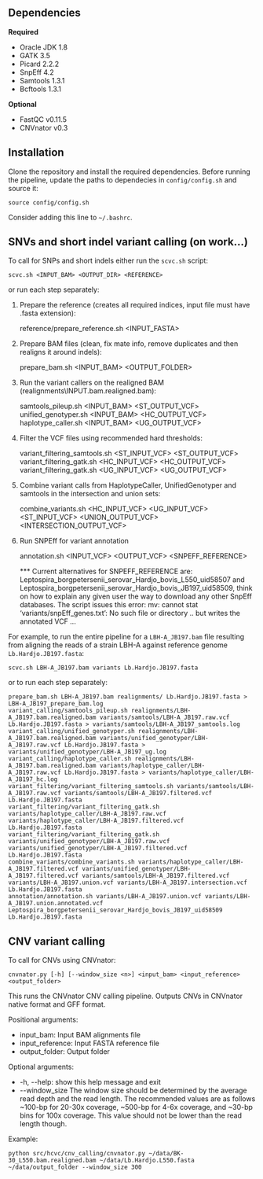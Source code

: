 ## Dependencies

**Required**
* Oracle JDK 1.8
* GATK 3.5
* Picard 2.2.2
* SnpEff 4.2
* Samtools 1.3.1
* Bcftools 1.3.1

**Optional**
* FastQC v0.11.5
* CNVnator v0.3

## Installation

Clone the repository and install the required dependencies. Before running the pipeline, update the paths to dependecies in `config/config.sh` and source it:

	source config/config.sh

Consider adding this line to `~/.bashrc`.

## SNVs and short indel variant calling (on work...)

To call for SNPs and short indels either run the `scvc.sh` script:

	scvc.sh <INPUT_BAM> <OUTPUT_DIR> <REFERENCE>

or run each step separately:

1) Prepare the reference (creates all required indices, input file must have .fasta extension):

	reference/prepare_reference.sh <INPUT_FASTA>

2) Prepare BAM files (clean, fix mate info, remove duplicates and then realigns it around indels):

	prepare_bam.sh <INPUT_BAM> <OUTPUT_FOLDER> <REFERENCE>

3) Run the variant callers on the realigned BAM (realignments\INPUT.bam.realigned.bam):

	samtools_pileup.sh <INPUT_BAM> <ST_OUTPUT_VCF> <REFERENCE>
	unified_genotyper.sh <INPUT_BAM> <HC_OUTPUT_VCF> <REFERENCE>
	haplotype_caller.sh <INPUT_BAM> <UG_OUTPUT_VCF> <REFERENCE>

4) Filter the VCF files using recommended hard thresholds:

	variant_filtering_samtools.sh <ST_INPUT_VCF> <ST_OUTPUT_VCF> <REFERENCE>
	variant_filtering_gatk.sh <HC_INPUT_VCF> <HC_OUTPUT_VCF> <REFERENCE>
	variant_filtering_gatk.sh <UG_INPUT_VCF> <UG_OUTPUT_VCF> <REFERENCE>

5) Combine variant calls from HaplotypeCaller, UnifiedGenotyper and samtools in the intersection and union sets:

	combine_variants.sh <HC_INPUT_VCF> <UG_INPUT_VCF> <ST_INPUT_VCF> <UNION_OUTPUT_VCF> <INTERSECTION_OUTPUT_VCF> <REFERENCE>

6) Run SNPEff for variant annotation

	annotation.sh <INPUT_VCF> <OUTPUT_VCF> <SNPEFF_REFERENCE> <REFERENCE>

	*** Current alternatives for SNPEFF_REFERENCE are: Leptospira_borgpetersenii_serovar_Hardjo_bovis_L550_uid58507 and Leptospira_borgpetersenii_serovar_Hardjo_bovis_JB197_uid58509, think on how to explain any given user the way to download any other SnpEff databases. The script issues this error: mv: cannot stat ‘variants/snpEff_genes.txt’: No such file or directory .. but writes the annotated VCF ...

For example, to run the entire pipeline for a `LBH-A_JB197.bam` file resulting from aligning the reads of a strain LBH-A against reference genome `Lb.Hardjo.JB197.fasta`:

	scvc.sh LBH-A_JB197.bam variants Lb.Hardjo.JB197.fasta

or to run each step separately:

	prepare_bam.sh LBH-A_JB197.bam realignments/ Lb.Hardjo.JB197.fasta > LBH-A_JB197_prepare_bam.log
	variant_calling/samtools_pileup.sh realignments/LBH-A_JB197.bam.realigned.bam variants/samtools/LBH-A_JB197.raw.vcf Lb.Hardjo.JB197.fasta > variants/samtools/LBH-A_JB197_samtools.log
	variant_calling/unified_genotyper.sh realignments/LBH-A_JB197.bam.realigned.bam variants/unified_genotyper/LBH-A_JB197.raw.vcf Lb.Hardjo.JB197.fasta > variants/unified_genotyper/LBH-A_JB197_ug.log
	variant_calling/haplotype_caller.sh realignments/LBH-A_JB197.bam.realigned.bam variants/haplotype_caller/LBH-A_JB197.raw.vcf Lb.Hardjo.JB197.fasta > variants/haplotype_caller/LBH-A_JB197_hc.log
	variant_filtering/variant_filtering_samtools.sh variants/samtools/LBH-A_JB197.raw.vcf variants/samtools/LBH-A_JB197.filtered.vcf Lb.Hardjo.JB197.fasta
	variant_filtering/variant_filtering_gatk.sh variants/haplotype_caller/LBH-A_JB197.raw.vcf variants/haplotype_caller/LBH-A_JB197.filtered.vcf Lb.Hardjo.JB197.fasta
	variant_filtering/variant_filtering_gatk.sh variants/unified_genotyper/LBH-A_JB197.raw.vcf variants/unified_genotyper/LBH-A_JB197.filtered.vcf Lb.Hardjo.JB197.fasta
	combine_variants/combine_variants.sh variants/haplotype_caller/LBH-A_JB197.filtered.vcf variants/unified_genotyper/LBH-A_JB197.filtered.vcf variants/samtools/LBH-A_JB197.filtered.vcf variants/LBH-A_JB197.union.vcf variants/LBH-A_JB197.intersection.vcf Lb.Hardjo.JB197.fasta
	annotation/annotation.sh variants/LBH-A_JB197.union.vcf variants/LBH-A_JB197.union.annotated.vcf Leptospira_borgpetersenii_serovar_Hardjo_bovis_JB197_uid58509 Lb.Hardjo.JB197.fasta

## CNV variant calling

To call for CNVs using CNVnator:

	cnvnator.py [-h] [--window_size <n>] <input_bam> <input_reference> <output_folder>

This runs the CNVnator CNV calling pipeline. Outputs CNVs in CNVnator native format and GFF format.

Positional arguments:

* input_bam:             Input BAM alignments file
* input_reference:       Input FASTA reference file
* output_folder:         Output folder

Optional arguments:

* -h, --help:           show this help message and exit
* --window_size <n>     The window size should be determined by the average
                        read depth and the read length. The recommended values
                        are as follows ~100-bp for 20-30x coverage, ~500-bp
                        for 4-6x coverage, and ~30-bp bins for 100x coverage.
                        This value should not be lower than the read length
                        though.

Example:

`python src/hcvc/cnv_calling/cnvnator.py ~/data/BK-30_L550.bam.realigned.bam ~/data/Lb.Hardjo.L550.fasta ~/data/output_folder --window_size 300`

